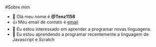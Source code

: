 #Sobre mim
- 👋 Olá meu nome é **@Tenz1158**
- :+1: Meu email de contato é [email](enzo.souza.santos@escola.pr.gov.br)
- 👀 Eu estou interessado em aprender a programar novas linguagens.
- 🌱 Eu estou aprendendo a programar recentemente a linguagem de Javascript e Scratch

<!---
Tenz1158/Tenz1158 is a ✨ special ✨ repository because its `README.md` (this file) appears on your GitHub profile.
You can click the Preview link to take a look at your changes.
--->

